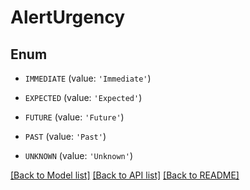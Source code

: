 # AlertUrgency


## Enum

* `IMMEDIATE` (value: `'Immediate'`)

* `EXPECTED` (value: `'Expected'`)

* `FUTURE` (value: `'Future'`)

* `PAST` (value: `'Past'`)

* `UNKNOWN` (value: `'Unknown'`)

[[Back to Model list]](../README.md#documentation-for-models) [[Back to API list]](../README.md#documentation-for-api-endpoints) [[Back to README]](../README.md)


